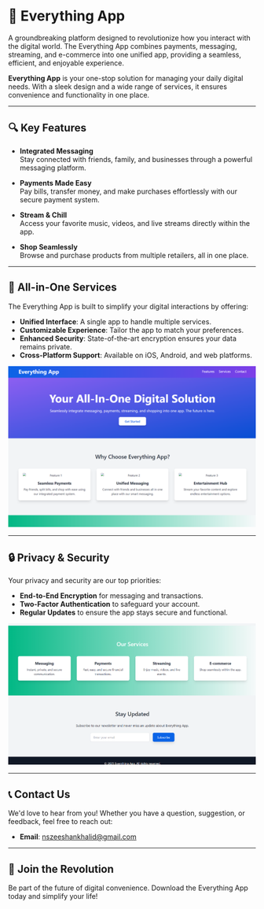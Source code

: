 # 🏢 Everything App

A groundbreaking platform designed to revolutionize how you interact with the digital world. The Everything App combines payments, messaging, streaming, and e-commerce into one unified app, providing a seamless, efficient, and enjoyable experience.

**Everything App** is your one-stop solution for managing your daily digital needs. With a sleek design and a wide range of services, it ensures convenience and functionality in one place.

---

## 🔍 Key Features

- **Integrated Messaging**  
  Stay connected with friends, family, and businesses through a powerful messaging platform.

- **Payments Made Easy**  
  Pay bills, transfer money, and make purchases effortlessly with our secure payment system.

- **Stream & Chill**  
  Access your favorite music, videos, and live streams directly within the app.

- **Shop Seamlessly**  
  Browse and purchase products from multiple retailers, all in one place.

---

## 🔋 All-in-One Services

The Everything App is built to simplify your digital interactions by offering:

- **Unified Interface**: A single app to handle multiple services.
- **Customizable Experience**: Tailor the app to match your preferences.
- **Enhanced Security**: State-of-the-art encryption ensures your data remains private.
- **Cross-Platform Support**: Available on iOS, Android, and web platforms.


![Alt text](First_Screenshot.png)

---

## 🔒 Privacy & Security

Your privacy and security are our top priorities:

- **End-to-End Encryption** for messaging and transactions.
- **Two-Factor Authentication** to safeguard your account.
- **Regular Updates** to ensure the app stays secure and functional.

![Alt text](Second_Screenshot.png)

---

## 📞 **Contact Us**

We'd love to hear from you! Whether you have a question, suggestion, or feedback, feel free to reach out:

- **Email**: [nszeeshankhalid@gmail.com](mailto:nszeeshankhalid@gmail.com)

---

## 💎 **Join the Revolution**

Be part of the future of digital convenience. Download the Everything App today and simplify your life!
